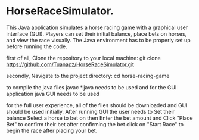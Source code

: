 # HorseRaceSimulator.

This Java application simulates a horse racing game with a graphical user interface (GUI). Players can set their initial balance, place bets on horses, and view the race visually. The Java environment has to be properly set up before running the code.


first of all, Clone the repository to your local machine:
git clone https://github.com/Tuanapz/HorseRaceSimulator.git

secondly, Navigate to the project directory:
cd horse-racing-game

to compile the java files javac *.java needs to be used and for the GUI application java GUI needs to be used 

for the full user experience, all of the files should be downloaded and GUI should be used initially. After running GUI the user needs to Set their balance Select a horse to bet on then Enter the bet amount and Click "Place Bet" to confirm their bet after confirming the bet click on "Start Race" to begin the race after placing your bet.



